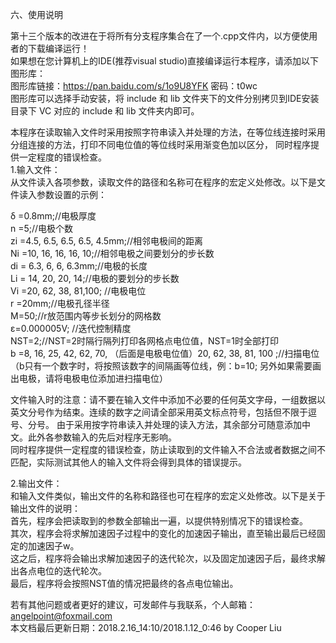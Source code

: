 六、使用说明

第十三个版本的改进在于将所有分支程序集合在了一个.cpp文件内，以方便使用者的下载编译运行！  
如果想在您计算机上的IDE(推荐visual studio)直接编译运行本程序，请添加以下图形库：  
图形库链接：https://pan.baidu.com/s/1o9U8YFK 密码：t0wc  
图形库可以选择手动安装，将 include 和 lib 文件夹下的文件分别拷贝到IDE安装目录下 VC 对应的 include 和 lib 文件夹内即可。  

本程序在读取输入文件时采用按照字符串读入并处理的方法，在等位线连接时采用分组连接的方法，打印不同电位值的等位线时采用渐变色加以区分，
同时程序提供一定程度的错误检查。  
1.输入文件：  
从文件读入各项参数，读取文件的路径和名称可在程序的宏定义处修改。以下是文件读入参数设置的示例：  

δ =0.8mm;//电极厚度  
n =5;//电极个数  
zi =4.5,  6.5,  6.5,  6.5,  4.5mm;//相邻电极间的距离  
Ni =10, 16, 16, 16, 10;//相邻电极之间要划分的步长数  
di = 6.3,  6,  6,  6.3mm;//电极的长度  
Li  = 14, 20, 20, 14;//电极的要划分的步长数  
Vi =20, 62, 38,  81,100; //电极电位  
r =20mm;//电极孔径半径   
M=50;//r放范围内等步长划分的网格数  
ε=0.000005V; //迭代控制精度  
NST=2;//NST=2时隔行隔列打印各网格点电位值，NST=1时全部打印  
b =8, 16, 25, 42, 62, 70, （后面是电极电位值）20, 62, 38, 81, 100 ;//扫描电位（b只有一个数字时，将按照该数字的间隔画等位线，例：b=10;
另外如果需要画出电极，请将电极电位添加进扫描电位）  

文件输入时的注意：请不要在输入文件中添加不必要的任何英文字母，一组数据以英文分号作为结束。连续的数字之间请全部采用英文标点符号，包括但不限于逗号、分号。
由于采用按字符串读入并处理的读入方法，其余部分可随意添加中文。此外各参数输入的先后对程序无影响。  
同时程序提供一定程度的错误检查，防止读取到的文件输入不合法或者数据之间不匹配，实际测试其他人的输入文件将会得到具体的错误提示。  

2.输出文件：  
和输入文件类似，输出文件的名称和路径也可在程序的宏定义处修改。以下是关于输出文件的说明：  
首先，程序会把读取到的参数全部输出一遍，以提供特别情况下的错误检查。  
其次，程序会将求解加速因子过程中的变化的加速因子输出，直至输出最后已经固定的加速因子w。  
这之后，程序将会输出求解加速因子的迭代轮次，以及固定加速因子后，最终求解出各点电位的迭代轮次。  
最后，程序将会按照NST值的情况把最终的各点电位输出。  

若有其他问题或者更好的建议，可发邮件与我联系，个人邮箱：angelpoint@foxmail.com  
本文档最后更新日期：2018.2.16_14:10/2018.1.12_0:46 by Cooper Liu  
